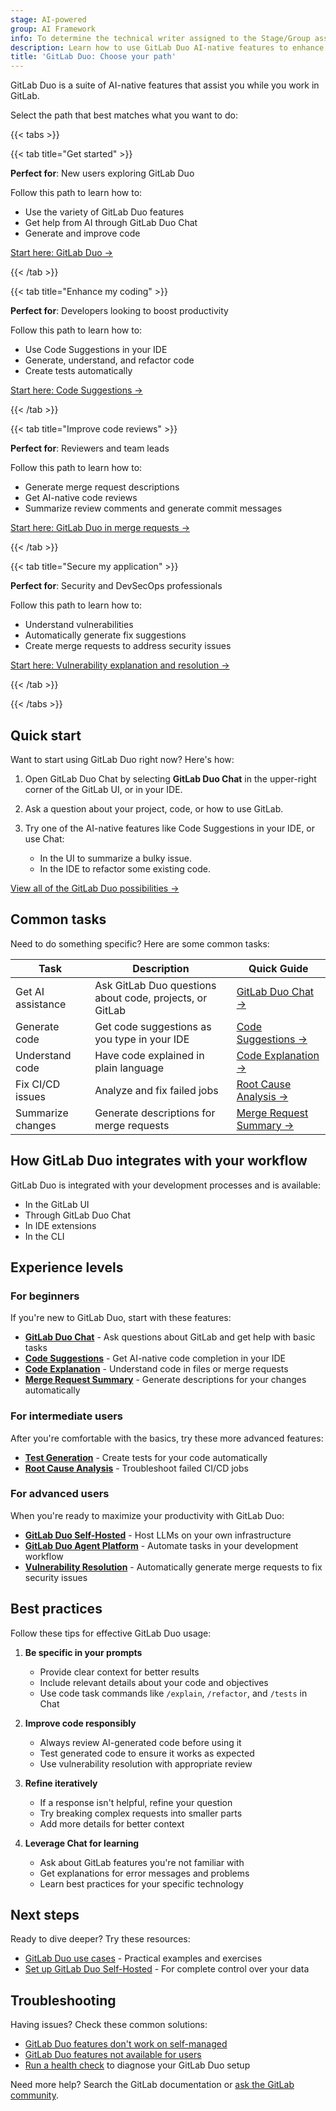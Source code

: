 ```yaml
---
stage: AI-powered
group: AI Framework
info: To determine the technical writer assigned to the Stage/Group associated with this page, see https://handbook.gitlab.com/handbook/product/ux/technical-writing/#assignments
description: Learn how to use GitLab Duo AI-native features to enhance your software development lifecycle.
title: 'GitLab Duo: Choose your path'
---
```


GitLab Duo is a suite of AI-native features that assist you while you work in GitLab.

Select the path that best matches what you want to do:

{{< tabs >}}

{{< tab title="Get started" >}}

**Perfect for**: New users exploring GitLab Duo

Follow this path to learn how to:

- Use the variety of GitLab Duo features
- Get help from AI through GitLab Duo Chat
- Generate and improve code

[Start here: GitLab Duo →](_index.md)

{{< /tab >}}

{{< tab title="Enhance my coding" >}}

**Perfect for**: Developers looking to boost productivity

Follow this path to learn how to:

- Use Code Suggestions in your IDE
- Generate, understand, and refactor code
- Create tests automatically

[Start here: Code Suggestions →](../project/repository/code_suggestions/_index.md)

{{< /tab >}}

{{< tab title="Improve code reviews" >}}

**Perfect for**: Reviewers and team leads

Follow this path to learn how to:

- Generate merge request descriptions
- Get AI-native code reviews
- Summarize review comments and generate commit messages

[Start here: GitLab Duo in merge requests →](../project/merge_requests/duo_in_merge_requests.md)

{{< /tab >}}

{{< tab title="Secure my application" >}}

**Perfect for**: Security and DevSecOps professionals

Follow this path to learn how to:

- Understand vulnerabilities
- Automatically generate fix suggestions
- Create merge requests to address security issues

[Start here: Vulnerability explanation and resolution →](../application_security/vulnerabilities/_index.md#vulnerability-explanation)

{{< /tab >}}

{{< /tabs >}}

## Quick start

Want to start using GitLab Duo right now? Here's how:

1. Open GitLab Duo Chat by selecting **GitLab Duo Chat** in the upper-right corner of the GitLab UI,
   or in your IDE.
1. Ask a question about your project, code, or how to use GitLab.
1. Try one of the AI-native features like Code Suggestions in your IDE, or use Chat:

   - In the UI to summarize a bulky issue.
   - In the IDE to refactor some existing code.

[View all of the GitLab Duo possibilities →](_index.md)

## Common tasks

Need to do something specific? Here are some common tasks:

| Task | Description | Quick Guide |
|------|-------------|-------------|
| Get AI assistance | Ask GitLab Duo questions about code, projects, or GitLab | [GitLab Duo Chat →](../gitlab_duo_chat/_index.md) |
| Generate code | Get code suggestions as you type in your IDE | [Code Suggestions →](../project/repository/code_suggestions/_index.md) |
| Understand code | Have code explained in plain language | [Code Explanation →](../project/repository/code_explain.md) |
| Fix CI/CD issues | Analyze and fix failed jobs | [Root Cause Analysis →](../gitlab_duo_chat/examples.md#troubleshoot-failed-cicd-jobs-with-root-cause-analysis) |
| Summarize changes | Generate descriptions for merge requests | [Merge Request Summary →](../project/merge_requests/duo_in_merge_requests.md#generate-a-description-by-summarizing-code-changes) |

## How GitLab Duo integrates with your workflow

GitLab Duo is integrated with your development processes and is available:

- In the GitLab UI
- Through GitLab Duo Chat
- In IDE extensions
- In the CLI

## Experience levels

### For beginners

If you're new to GitLab Duo, start with these features:

- **[GitLab Duo Chat](../gitlab_duo_chat/_index.md)** - Ask questions about GitLab and get help with basic tasks
- **[Code Suggestions](../project/repository/code_suggestions/_index.md)** - Get AI-native code completion in your IDE
- **[Code Explanation](../project/repository/code_explain.md)** - Understand code in files or merge requests
- **[Merge Request Summary](../project/merge_requests/duo_in_merge_requests.md#generate-a-description-by-summarizing-code-changes)** - Generate descriptions for your changes automatically

### For intermediate users

After you're comfortable with the basics, try these more advanced features:

- **[Test Generation](../gitlab_duo_chat/examples.md#write-tests-in-the-ide)** - Create tests for your code automatically
- **[Root Cause Analysis](../gitlab_duo_chat/examples.md#troubleshoot-failed-cicd-jobs-with-root-cause-analysis)** - Troubleshoot failed CI/CD jobs

### For advanced users

When you're ready to maximize your productivity with GitLab Duo:

- **[GitLab Duo Self-Hosted](../../administration/gitlab_duo_self_hosted/_index.md)** - Host LLMs on your own infrastructure
- **[GitLab Duo Agent Platform](../duo_agent_platform/_index.md)** - Automate tasks in your development workflow
- **[Vulnerability Resolution](../application_security/vulnerabilities/_index.md#vulnerability-resolution)** - Automatically generate merge requests to fix security issues

## Best practices

Follow these tips for effective GitLab Duo usage:

1. **Be specific in your prompts**
   - Provide clear context for better results
   - Include relevant details about your code and objectives
   - Use code task commands like `/explain`, `/refactor`, and `/tests` in Chat

1. **Improve code responsibly**
   - Always review AI-generated code before using it
   - Test generated code to ensure it works as expected
   - Use vulnerability resolution with appropriate review

1. **Refine iteratively**
   - If a response isn't helpful, refine your question
   - Try breaking complex requests into smaller parts
   - Add more details for better context

1. **Leverage Chat for learning**
   - Ask about GitLab features you're not familiar with
   - Get explanations for error messages and problems
   - Learn best practices for your specific technology

## Next steps

Ready to dive deeper? Try these resources:

- [GitLab Duo use cases](use_cases.md) - Practical examples and exercises
- [Set up GitLab Duo Self-Hosted](../../administration/gitlab_duo_self_hosted/_index.md) - For complete control over your data

## Troubleshooting

Having issues? Check these common solutions:

- [GitLab Duo features don't work on self-managed](troubleshooting.md#gitlab-duo-features-do-not-work-on-self-managed)
- [GitLab Duo features not available for users](troubleshooting.md#gitlab-duo-features-not-available-for-users)
- [Run a health check](setup.md#run-a-health-check-for-gitlab-duo) to diagnose your GitLab Duo setup

Need more help? Search the GitLab documentation or [ask the GitLab community](https://forum.gitlab.com/).
